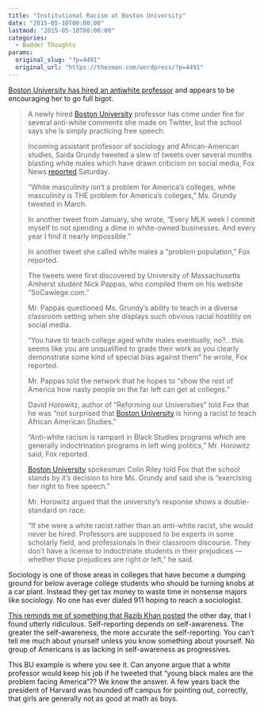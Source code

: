 ```yaml
---
title: "Institutional Racism at Boston University"
date: "2015-05-10T00:00:00"
lastmod: "2015-05-10T00:00:00"
categories:
  - Badder Thoughts
params:
  original_slug: "?p=4491"
  original_url: "https://thezman.com/wordpress/?p=4491"
---
```


<a
href="http://www.washingtontimes.com/news/2015/may/9/saida-grundy-boston-university-professor-white-mal/"
rel="noopener" target="_blank">Boston University has hired an antiwhite
professor</a> and appears to be encouraging her to go full bigot.

> A newly hired<span class="Apple-converted-space"> </span>[Boston
> University](http://www.washingtontimes.com/topics/boston-university/)<span class="Apple-converted-space"> </span>professor
> has come under fire for several anti-white comments she made on
> Twitter, but the school says she is simply practicing free speech.
>
> Incoming assistant professor of
> sociology<span class="Apple-converted-space"> </span>and
> African-American studies, Saida Grundy tweeted a slew of tweets over
> several months blasting white males which have drawn criticism on
> social media, Fox News<span class="Apple-converted-space"> </span><a
> href="http://www.foxnews.com/us/2015/05/09/boston-university-prof-flunks-white-masculinity-in-controversial-tweets/"
> rel="noopener" target="_blank">reported</a><span class="Apple-converted-space"> </span>Saturday.
>
> “White masculinity isn’t a problem for America’s colleges, white
> masculinity is THE problem for America’s colleges,” Ms. Grundy tweeted
> in March.
>
> In another tweet from January, she wrote, “Every MLK week I commit
> myself to not spending a dime in white-owned businesses. And every
> year I find it nearly impossible.”
>
> In another tweet she called white males a “problem population,” Fox
> reported.
>
> The tweets were first discovered by University of Massachusetts
> Amherst student Nick Pappas, who compiled them on his website
> “SoCawlege.com.”
>
> Mr. Pappas questioned Ms. Grundy’s ability to teach in a diverse
> classroom setting when she displays such obvious racial hostility on
> social media.
>
> “You have to teach college aged white males eventually, no?…this seems
> like you are unqualified to grade their work as you clearly
> demonstrate some kind of special bias against them” he wrote, Fox
> reported.
>
> Mr. Pappas told the network that he hopes to “show the rest of America
> how nasty people on the far left can get at colleges.”
>
> David Horowitz, author of “Reforming our Universities” told Fox that
> he was “not surprised
> that<span class="Apple-converted-space"> </span>[Boston
> University](http://www.washingtontimes.com/topics/boston-university/)<span class="Apple-converted-space"> </span>is
> hiring a racist to teach African American Studies.”
>
> “Anti-white racism is rampant in Black Studies programs which are
> generally indoctrination programs in left wing politics,” Mr. Horowitz
> said, Fox reported.
>
> [Boston
> University](http://www.washingtontimes.com/topics/boston-university/)<span class="Apple-converted-space"> </span>spokesman
> Colin Riley told Fox that the school stands by it’s decision to hire
> Ms. Grundy and said she is “exercising her right to free speech.”
>
> Mr. Horowitz argued that the university’s response shows a
> double-standard on race.
>
> “If she were a white racist rather than an anti-white racist, she
> would never be hired. Professors are supposed to be experts in some
> scholarly field, and professionals in their classroom discourse. They
> don’t have a license to indoctrinate students in their prejudices —
> whether those prejudices are right or left,” he said.

Sociology is one of those areas in colleges that have become a dumping
ground for below average college students who should be turning knobs at
a car plant. Instead they get tax money to waste time in nonsense majors
like sociology. No one has ever dialed 911 hoping to reach a
sociologist.

<a
href="http://www.unz.com/gnxp/liberals-and-the-intelligent-stand-by-free-speech/"
rel="noopener" target="_blank">This reminds me of something that Razib
Khan posted</a> the other day, that I found utterly ridiculous.
Self-reporting depends on self-awareness. The greater the
self-awareness, the more accurate the self-reporting. You can’t tell me
much about yourself unless you know something about yourself. No group
of Americans is as lacking in self-awareness as progressives.

This BU example is where you see it. Can anyone argue that a white
professor would keep his job if he tweeted that “young black males are
the problem facing America”?? We know the answer. A few years back the
president of Harvard was hounded off campus for pointing out, correctly,
that girls are generally not as good at math as boys.
